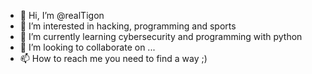 - 👋 Hi, I’m @realTigon
- 👀 I’m interested in hacking, programming and sports
- 🌱 I’m currently learning cybersecurity and programming with python
- 💞️ I’m looking to collaborate on ...
- 📫 How to reach me you need to find a way ;)

